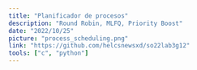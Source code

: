 ```yaml
---
title: "Planificador de procesos"
description: "Round Robin, MLFQ, Priority Boost"
date: "2022/10/25"
picture: "process_scheduling.png"
link: "https://github.com/helcsnewsxd/so22lab3g12"
tools: ["c", "python"]
---
```


